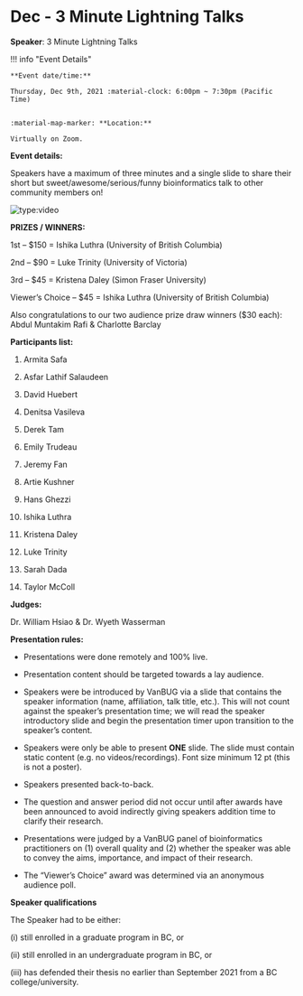 # Dec - 3 Minute Lightning Talks

**Speaker**: 3 Minute Lightning Talks

!!! info "Event Details"
    
    
    **Event date/time:**
    
    Thursday, Dec 9th, 2021 :material-clock: 6:00pm ~ 7:30pm (Pacific Time)
    
    
    :material-map-marker: **Location:**
    
    Virtually on Zoom.

**Event details:**

Speakers have a maximum of three minutes and a single slide to share their short but sweet/awesome/serious/funny bioinformatics talk to other community members on!

![type:video](https://www.youtube.com/embed/ZFuFl7WDNG0)

**PRIZES / WINNERS:**

1st – $150 = Ishika Luthra (University of British Columbia)

2nd – $90 = Luke Trinity (University of Victoria)

3rd – $45 = Kristena Daley (Simon Fraser University)

Viewer’s Choice – $45 = Ishika Luthra (University of British Columbia)

Also congratulations to our two audience prize draw winners ($30 each): Abdul Muntakim Rafi & Charlotte Barclay

**Participants list:**

1. Armita Safa

2. Asfar Lathif Salaudeen

3. David Huebert

4. Denitsa Vasileva

5. Derek Tam

6. Emily Trudeau

7. Jeremy Fan

8. Artie Kushner

9. Hans Ghezzi

10. Ishika Luthra

11. Kristena Daley

12. Luke Trinity

13. Sarah Dada

14. Taylor McColl

**Judges:**

Dr. William Hsiao & Dr. Wyeth Wasserman

**Presentation rules:**

- Presentations were done remotely and 100% live.

- Presentation content should be targeted towards a lay audience.

- Speakers were be introduced by VanBUG via a slide that contains the speaker information (name, affiliation, talk title, etc.). This will not count against the speaker’s presentation time; we will read the speaker introductory slide and begin the presentation timer upon transition to the speaker’s content.

- Speakers were only be able to present **ONE** slide. The slide must contain static content (e.g. no videos/recordings). Font size minimum 12 pt (this is not a poster).

- Speakers presented back-to-back.

- The question and answer period did not occur until after awards have been announced to avoid indirectly giving speakers addition time to clarify their research.

- Presentations were judged by a VanBUG panel of bioinformatics practitioners on (1) overall quality and (2) whether the speaker was able to convey the aims, importance, and impact of their research.

- The “Viewer’s Choice” award was determined via an anonymous audience poll.

**Speaker qualifications**

The Speaker had to be either:

(i) still enrolled in a graduate program in BC, or

(ii) still enrolled in an undergraduate program in BC, or

(iii) has defended their thesis no earlier than September 2021 from a BC college/university.

